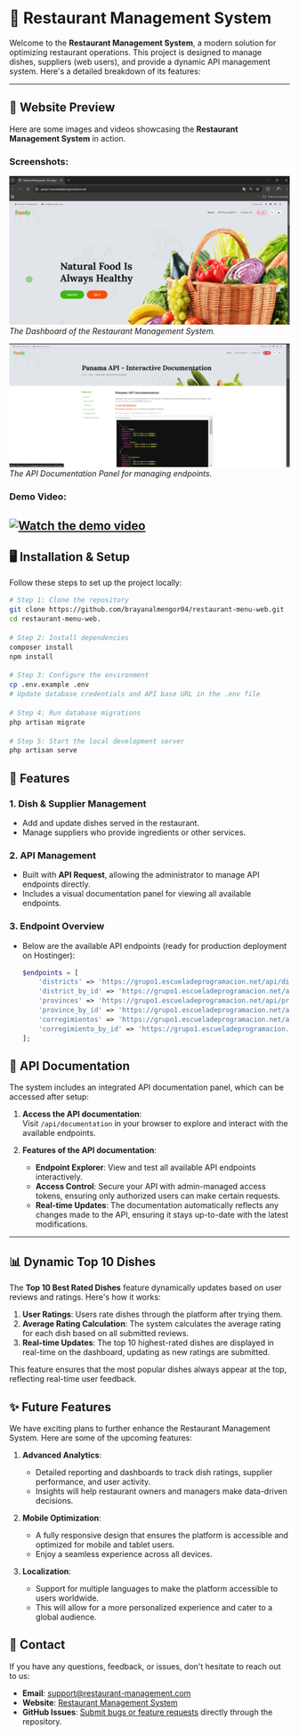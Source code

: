 # 🍴 Restaurant Management System

Welcome to the **Restaurant Management System**, a modern solution for optimizing restaurant operations. This project is designed to manage dishes, suppliers (web users), and provide a dynamic API management system. Here's a detailed breakdown of its features:


---
## 📸 Website Preview

Here are some images and videos showcasing the **Restaurant Management System** in action.

### Screenshots:
![Dashboard](/github/media/screenshots/dasboard.png)
*The Dashboard of the Restaurant Management System.*

![API Documentation](github/media/screenshots/Api.png)
*The API Documentation Panel for managing endpoints.*

### Demo Video:
[![Watch the demo video](https://img.youtube.com/vi/KqFHVsGZBb8/maxresdefault.jpg)](https://youtu.be/KqFHVsGZBb8)
---
## 🖥️ Installation & Setup

Follow these steps to set up the project locally:

```bash
# Step 1: Clone the repository
git clone https://github.com/brayanalmengor04/restaurant-menu-web.git
cd restaurant-menu-web.

# Step 2: Install dependencies
composer install
npm install

# Step 3: Configure the environment
cp .env.example .env
# Update database credentials and API base URL in the .env file

# Step 4: Run database migrations
php artisan migrate

# Step 5: Start the local development server
php artisan serve

```
## 🎯 Features

### 1. **Dish & Supplier Management**
- Add and update dishes served in the restaurant.
- Manage suppliers who provide ingredients or other services.

### 2. **API Management**
- Built with **API Request**, allowing the administrator to manage API endpoints directly.
- Includes a visual documentation panel for viewing all available endpoints.

### 3. **Endpoint Overview**
- Below are the available API endpoints (ready for production deployment on Hostinger):
  ```php
  $endpoints = [
      'districts' => 'https://grupo1.escueladeprogramacion.net/api/districts',
      'district_by_id' => 'https://grupo1.escueladeprogramacion.net/api/districts/1',
      'provinces' => 'https://grupo1.escueladeprogramacion.net/api/provinces',
      'province_by_id' => 'https://grupo1.escueladeprogramacion.net/api/provinces/1',
      'corregimientos' => 'https://grupo1.escueladeprogramacion.net/api/corregimientos',
      'corregimiento_by_id' => 'https://grupo1.escueladeprogramacion.net/api/corregimientos/1',
  ];
   ``` 
## 🔗 API Documentation

The system includes an integrated API documentation panel, which can be accessed after setup:

1. **Access the API documentation**:  
   Visit `/api/documentation` in your browser to explore and interact with the available endpoints.

2. **Features of the API documentation**:
   - **Endpoint Explorer**: View and test all available API endpoints interactively.
   - **Access Control**: Secure your API with admin-managed access tokens, ensuring only authorized users can make certain requests.
   - **Real-time Updates**: The documentation automatically reflects any changes made to the API, ensuring it stays up-to-date with the latest modifications.

--- 


## 📊 Dynamic Top 10 Dishes

The **Top 10 Best Rated Dishes** feature dynamically updates based on user reviews and ratings. Here's how it works:

1. **User Ratings**: Users rate dishes through the platform after trying them.  
2. **Average Rating Calculation**: The system calculates the average rating for each dish based on all submitted reviews.
3. **Real-time Updates**: The top 10 highest-rated dishes are displayed in real-time on the dashboard, updating as new ratings are submitted.

This feature ensures that the most popular dishes always appear at the top, reflecting real-time user feedback.

## ✨ Future Features

We have exciting plans to further enhance the Restaurant Management System. Here are some of the upcoming features:

1. **Advanced Analytics**:  
   - Detailed reporting and dashboards to track dish ratings, supplier performance, and user activity.  
   - Insights will help restaurant owners and managers make data-driven decisions.

2. **Mobile Optimization**:  
   - A fully responsive design that ensures the platform is accessible and optimized for mobile and tablet users.  
   - Enjoy a seamless experience across all devices.

3. **Localization**:  
   - Support for multiple languages to make the platform accessible to users worldwide.  
   - This will allow for a more personalized experience and cater to a global audience.

## 📧 Contact

If you have any questions, feedback, or issues, don't hesitate to reach out to us:

- **Email**: [support@restaurant-management.com](mailto:support@restaurant-management.com)  
- **Website**: [Restaurant Management System](https://grupo1.escueladeprogramacion.net)  
- **GitHub Issues**: [Submit bugs or feature requests](https://github.com/your-username/restaurant-management-system/issues) directly through the repository.

